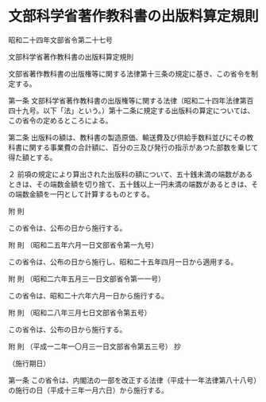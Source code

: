 # 文部科学省著作教科書の出版料算定規則

昭和二十四年文部省令第二十七号

文部科学省著作教科書の出版料算定規則

文部省著作教科書の出版権等に関する法律第十三条の規定に基き、この省令を制定する。

第一条 文部科学省著作教科書の出版権等に関する法律（昭和二十四年法律第百四十九号。以下「法」という。）第十二条に規定する出版料の算定については、この省令の定めるところによる。

第二条 出版料の額は、教科書の製造原価、輸送費及び供給手数料並びにその教科書に関する事業費の合計額に、百分の三及び発行の指示があつた部数を乗じて得た額とする。

２ 前項の規定により算出された出版料の額について、五十銭未満の端数があるときは、その端数金額を切り捨て、五十銭以上一円未満の端数があるときは、その端数金額を一円として計算するものとする。

附 則

この省令は、公布の日から施行する。

附 則 （昭和二五年六月一日文部省令第一九号）

この省令は、公布の日から施行し、昭和二十五年四月一日から適用する。

附 則 （昭和二六年五月三一日文部省令第一一号）

この省令は、昭和二十六年六月一日から施行する。

附 則 （昭和二八年三月七日文部省令第五号）

この省令は、公布の日から施行する。

附 則 （平成一二年一〇月三一日文部省令第五三号） 抄

（施行期日）

第一条 この省令は、内閣法の一部を改正する法律（平成十一年法律第八十八号）の施行の日（平成十三年一月六日）から施行する。
